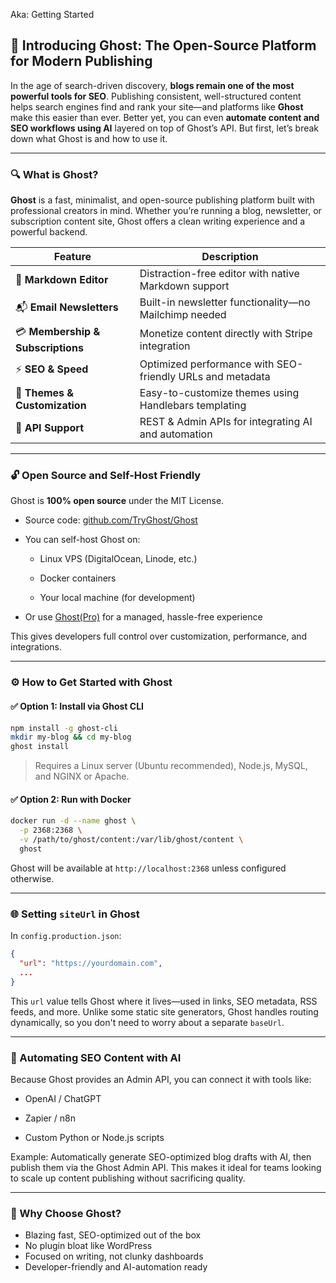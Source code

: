 Aka: Getting Started

## 🚀 Introducing Ghost: The Open-Source Platform for Modern Publishing

In the age of search-driven discovery, **blogs remain one of the most powerful tools for SEO**. Publishing consistent, well-structured content helps search engines find and rank your site—and platforms like **Ghost** make this easier than ever. Better yet, you can even **automate content and SEO workflows using AI** layered on top of Ghost’s API. But first, let’s break down what Ghost is and how to use it.

---

### 🔍 What is Ghost?

**Ghost** is a fast, minimalist, and open-source publishing platform built with professional creators in mind. Whether you’re running a blog, newsletter, or subscription content site, Ghost offers a clean writing experience and a powerful backend.

|Feature|Description|
|---|---|
|📝 **Markdown Editor**|Distraction-free editor with native Markdown support|
|📬 **Email Newsletters**|Built-in newsletter functionality—no Mailchimp needed|
|💳 **Membership & Subscriptions**|Monetize content directly with Stripe integration|
|⚡ **SEO & Speed**|Optimized performance with SEO-friendly URLs and metadata|
|🎨 **Themes & Customization**|Easy-to-customize themes using Handlebars templating|
|🧠 **API Support**|REST & Admin APIs for integrating AI and automation|

---

### 🔓 Open Source and Self-Host Friendly

Ghost is **100% open source** under the MIT License.

- Source code: [github.com/TryGhost/Ghost](https://github.com/TryGhost/Ghost)
    
- You can self-host Ghost on:
    
    - Linux VPS (DigitalOcean, Linode, etc.)
        
    - Docker containers
        
    - Your local machine (for development)
        
- Or use [Ghost(Pro)](https://ghost.org/pricing/) for a managed, hassle-free experience
    

This gives developers full control over customization, performance, and integrations.

---

### ⚙️ How to Get Started with Ghost

#### ✅ Option 1: Install via Ghost CLI

```bash
npm install -g ghost-cli
mkdir my-blog && cd my-blog
ghost install
```

> Requires a Linux server (Ubuntu recommended), Node.js, MySQL, and NGINX or Apache.

#### ✅ Option 2: Run with Docker

```bash
docker run -d --name ghost \
  -p 2368:2368 \
  -v /path/to/ghost/content:/var/lib/ghost/content \
  ghost
```

Ghost will be available at `http://localhost:2368` unless configured otherwise.

---

### 🌐 Setting `siteUrl` in Ghost

In `config.production.json`:

```json
{
  "url": "https://yourdomain.com",
  ...
}
```

This `url` value tells Ghost where it lives—used in links, SEO metadata, RSS feeds, and more. Unlike some static site generators, Ghost handles routing dynamically, so you don't need to worry about a separate `baseUrl`.

---

### 🤖 Automating SEO Content with AI

Because Ghost provides an Admin API, you can connect it with tools like:

- OpenAI / ChatGPT
    
- Zapier / n8n
    
- Custom Python or Node.js scripts
    

Example: Automatically generate SEO-optimized blog drafts with AI, then publish them via the Ghost Admin API. This makes it ideal for teams looking to scale up content publishing without sacrificing quality.

---

### 🧠 Why Choose Ghost?

- Blazing fast, SEO-optimized out of the box
- No plugin bloat like WordPress
- Focused on writing, not clunky dashboards
- Developer-friendly and AI-automation ready

